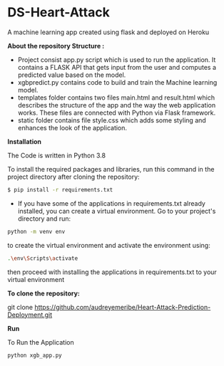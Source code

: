 # DS-Heart-Attack
A machine learning app created using flask and deployed on Heroku

**About the repository Structure :**

- Project consist app.py script which is used to run the application. It contains a FLASK API that gets input from the user and computes a predicted value based on the model.
- xgbpredict.py contains code to build and train the Machine learning model.
- templates folder contains two files main.html and result.html which describes the structure of the app and the way the web application works. These files are connected with Python via Flask framework.
- static folder contains file style.css which adds some styling and enhances the look of the application.

**Installation**

The Code is written in Python 3.8

To install the required packages and libraries, run this command in the project directory after cloning the repository:

```bash
$ pip install -r requirements.txt 
```
- If you have some of the applications in requirements.txt already installed, you can create a virtual environment. Go to your project's directory and run:

```bash
python -m venv env
```
to create the virtual environment and activate the environment using:

```bash
.\env\Scripts\activate
```
then proceed with installing the applications in requirements.txt to your virtual environment


**To clone the repository:**

git clone https://github.com/audreyemeribe/Heart-Attack-Prediction-Deployment.git

**Run**

To Run the Application

```bash
python xgb_app.py
```
